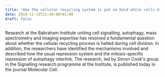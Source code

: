 ```yaml
---
title: 'How the cellular recycling system is put on hold while cells divide'
date: 2019-11-13T21:49:00+01:00
draft: false
---
```


Research at the Babraham Institute uniting cell signalling, autophagy, mass spectrometry and imaging expertise has resolved a fundamental question about whether the cellular recycling process is halted during cell division. In addition, the researchers have identified the mechanisms involved and described how the usual repression system and the mitosis-specific repression of autophagy interlink. The research, led by Simon Cook's group in the Signalling research programme at the Institute, is published today in the journal Molecular Cell.